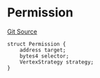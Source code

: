 # Permission
[Git Source](https://github.com/llama-community/vertex-v1/blob/aff9e10125efc8222ae7400ab76a0949cc7ded22/src/utils/Structs.sol)


```solidity
struct Permission {
    address target;
    bytes4 selector;
    VertexStrategy strategy;
}
```

